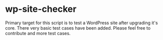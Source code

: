 # wp-site-checker
Primary target for this script is to test a WordPress site after upgrading it's core. There very basic test cases have been added. Please feel free to contribute and more test cases.
